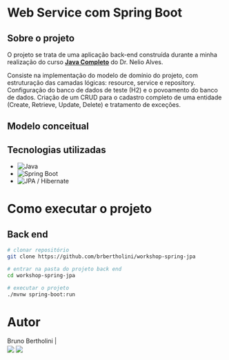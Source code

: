 # Web Service com Spring Boot

## Sobre o projeto

O projeto se trata de uma aplicação back-end construída durante a minha realização do curso [**Java Completo**](https://www.udemy.com/course/java-curso-completo "Site do curso") do Dr. Nelio Alves.

Consiste na implementação do modelo de domínio do projeto, com estruturação das camadas lógicas: resource, service e repository. Configuração do banco de dados de teste (H2) e o povoamento do banco de dados.
Criação de um CRUD para o cadastro completo de uma entidade (Create, Retrieve, Update, Delete) e tratamento de exceções.

## Modelo conceitual

## Tecnologias utilizadas
- ![Java](https://img.shields.io/badge/Java-ED8B00?style=for-the-badge&logo=openjdk&logoColor=white)
- ![Spring Boot](https://img.shields.io/badge/Spring-6DB33F?style=for-the-badge&logo=spring&logoColor=white)
- ![JPA / Hibernate](https://img.shields.io/badge/Hibernate-59666C?style=for-the-badge&logo=Hibernate&logoColor=white)

# Como executar o projeto

## Back end

```bash
# clonar repositório
git clone https://github.com/brbertholini/workshop-spring-jpa

# entrar na pasta do projeto back end
cd workshop-spring-jpa

# executar o projeto
./mvnw spring-boot:run
```

# Autor

Bruno Bertholini  |  
<a href="https://www.linkedin.com/in/bruno-bertholini/" target="blank"><img align="center" src="https://img.shields.io/badge/LinkedIn-0077B5?style=for-the-badge&logo=linkedin&logoColor=white" /></a>
<a href="mailto:brbertholini@gmail.com" target="blank"><img align="center" src="https://img.shields.io/badge/Gmail-D14836?style=for-the-badge&logo=gmail&logoColor=white" /></a>

